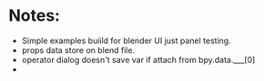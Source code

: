 # Notes:
 * Simple examples buiild for blender UI just panel testing.
 * props data store on blend file.
 * operator dialog doesn't save var if attach from bpy.data.___[0]
 * 